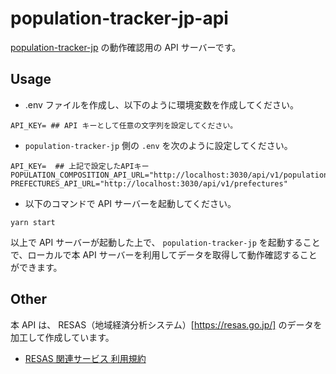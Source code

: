# population-tracker-jp-api

[population-tracker-jp](https://github.com/seelx3/population-tracker-jp) の動作確認用の API サーバーです。

## Usage

- .env ファイルを作成し、以下のように環境変数を作成してください。

```
API_KEY= ## API キーとして任意の文字列を設定してください。
```

- `population-tracker-jp` 側の `.env` を次のように設定してください。

```
API_KEY=  ## 上記で設定したAPIキー
POPULATION_COMPOSITION_API_URL="http://localhost:3030/api/v1/population/composition/perYear"
PREFECTURES_API_URL="http://localhost:3030/api/v1/prefectures"
```

- 以下のコマンドで API サーバーを起動してください。

```
yarn start
```

以上で API サーバーが起動した上で、 `population-tracker-jp` を起動することで、ローカルで本 API サーバーを利用してデータを取得して動作確認することができます。

## Other

本 API は、 RESAS（地域経済分析システム）[https://resas.go.jp/] のデータを加工して作成しています。

- [RESAS 関連サービス 利用規約](https://opendata.resas-portal.go.jp/terms.html)
